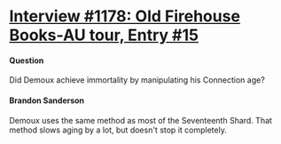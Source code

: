 # [Interview #1178: Old Firehouse Books-AU tour, Entry #15](https://www.theoryland.com/intvmain.php?i=1178#15)

#### Question

Did Demoux achieve immortality by manipulating his Connection age?

#### Brandon Sanderson

Demoux uses the same method as most of the Seventeenth Shard. That method slows aging by a lot, but doesn't stop it completely.

